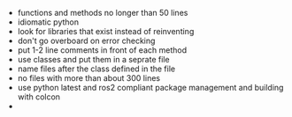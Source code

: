 * functions and methods no longer than 50 lines
* idiomatic python
* look for libraries that exist instead of reinventing
* don't go overboard on error checking
* put 1-2 line comments in front of each method
* use classes and put them in a seprate file
* name files after the class defined in the file
* no files with more than about 300 lines
* use python latest and ros2 compliant package management and building with colcon
* 

